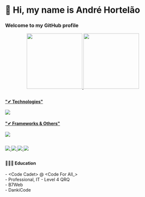 <h1>👋 Hi, my name is André Hortelão</h1>

<h3>Welcome to my GitHub profile</h3>

<div align="center">
  <a href="https://github.com/hortelao">
  <img height="180em" src="https://github-readme-stats.vercel.app/api?username=hortelao&show_icons=true&theme=dracula&include_all_commits=true"/>
  <img height="180em" src="https://github-readme-stats-sigma-five.vercel.app/api/top-langs/?username=hortelao&layout=compact&langs_count=7&theme=dracula"/>
</div>
  
  ##
  
  <h4>"✔ Technologies"</h4>


  <div>
    <img src="https://skillicons.dev/icons?i=java,html,css,javascript,php,python,mysql" />
    
  </div>

   <h4>"✔ Frameworks & Others"</h4>

   <div>
    <img src="https://skillicons.dev/icons?i=git,bootstrap,jquery,maven,hibernate,idea,postman,vscode" />
    
  </div>


  
  ##
  
  <div>
    <a href="https://www.linkedin.com/in/andre-hortelao/">
    <img src="https://img.shields.io/badge/linkedin-%230077B5.svg?style=for-the-badge&logo=linkedin&logoColor=white" />
     </a>
    <a href="mailto:andrefhortelao@gmail.com">
    <img src="https://img.shields.io/badge/Gmail-D14836?style=for-the-badge&logo=gmail&logoColor=white" />
     </a>
    <a href="https://www.facebook.com/andre.hortelao/">
    <img src="https://img.shields.io/badge/Facebook-1877F2?style=for-the-badge&logo=facebook&logoColor=white" />
     </a>
     <a href="https://www.instagram.com/ahortelao/">
    <img src="https://img.shields.io/badge/Instagram-E4405F?style=for-the-badge&logo=instagram&logoColor=white" />
     </a>
    
  </div>
  
  ##
  
  <h4>🏫👨‍🎓 Education</h4>
  - &#60;Code Cadet&#62; @ &#60;Code For All_&#62;<br>
  - Professional, IT - Level 4 QRQ<br>
  - B7Web<br>
  - DankiCode
  
  ##

